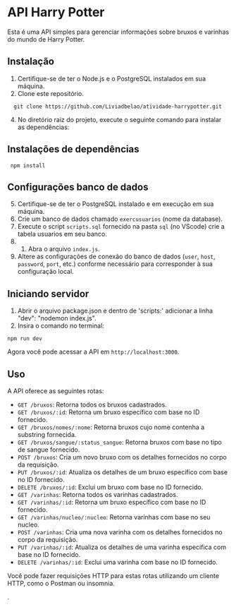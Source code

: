 # API Harry Potter

Esta é uma API simples para gerenciar informações sobre bruxos e varinhas do mundo de Harry Potter.

## Instalação

1. Certifique-se de ter o Node.js e o PostgreSQL instalados em sua máquina.
2. Clone este repositório.
  ```
    git clone https://github.com/Liviadbelao/atividade-harrypotter.git
  ```
  
4. No diretório raiz do projeto, execute o seguinte comando para instalar as dependências:
## Instalações de dependências
```
 npm install
```
## Configurações banco de dados
5. Certifique-se de ter o PostgreSQL instalado e em execução em sua máquina.
6. Crie um banco de dados chamado `exercusuarios` (nome da database).
7. Execute o script `scripts.sql` fornecido na pasta `sql` (no VScode) crie a tabela usuarios em seu banco.
8. 1. Abra o arquivo `index.js`.
9. Altere as configurações de conexão do banco de dados (`user`, `host`, `password`, `port`, etc.) conforme necessário para corresponder à sua configuração local.

## Iniciando servidor 
1. Abrir o arquivo package.json e dentro de 'scripts:' adicionar a linha  "dev": "nodemon index.js".
2. Insira o comando no terminal:
```
npm run dev
```


Agora você pode acessar a API em `http://localhost:3000`.

## Uso

A API oferece as seguintes rotas:

- `GET /bruxos`: Retorna todos os bruxos cadastrados.
- `GET /bruxos/:id`: Retorna um bruxo específico com base no ID fornecido.
- `GET /bruxos/nomes/:nome`: Retorna bruxos cujo nome contenha a substring fornecida.
- `GET /bruxos/sangue/:status_sangue`: Retorna bruxos com base no tipo de sangue fornecido.
- `POST /bruxos`: Cria um novo bruxo com os detalhes fornecidos no corpo da requisição.
- `PUT /bruxos/:id`: Atualiza os detalhes de um bruxo específico com base no ID fornecido.
- `DELETE /bruxos/:id`: Exclui um bruxo com base no ID fornecido.
- `GET /varinhas`: Retorna todos os varinhas cadastrados.
- `GET /varinhas/:id`: Retorna um bruxo específico com base no ID fornecido.
- `GET /varinhas/nucleo/:nucleo`: Retorna varinhas com base no seu nucleo.
- `POST /varinhas`: Cria uma nova varinha com os detalhes fornecidos no corpo da requisição.
- `PUT /varinhas/:id`: Atualiza os detalhes de uma varinha específica com base no ID fornecido.
- `DELETE /varinhas/:id`: Exclui uma varinha com base no ID fornecido.


Você pode fazer requisições HTTP para estas rotas utilizando um cliente HTTP, como o Postman ou insomnia.

.
